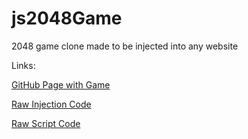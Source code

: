 # js2048Game
2048 game clone made to be injected into any website

Links:

[GitHub Page with Game](./new/)

[Raw Injection Code](./new/script.js)

[Raw Script Code](./new/index.js)
